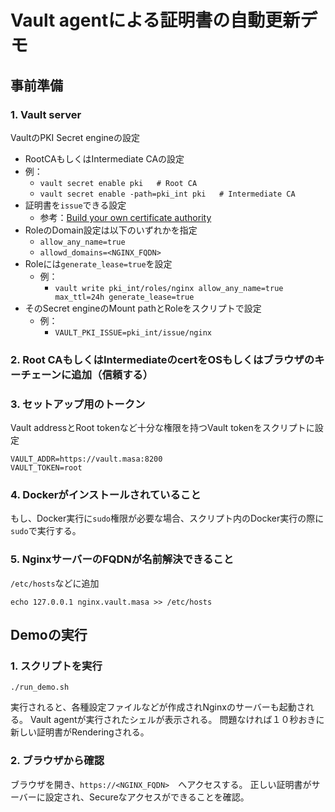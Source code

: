 # Vault agentによる証明書の自動更新デモ

## 事前準備

### 1. Vault server

VaultのPKI Secret engineの設定
- RootCAもしくはIntermediate CAの設定
- 例：
	- `vault secret enable pki   # Root CA`
	- `vault secret enable -path=pki_int pki   # Intermediate CA`
- 証明書を`issue`できる設定
	- 参考：[Build your own certificate authority](https://learn.hashicorp.com/vault/secrets-management/sm-pki-engine)
- RoleのDomain設定は以下のいずれかを指定
	- `allow_any_name=true`
	- `allowd_domains=<NGINX_FQDN>`
- Roleには`generate_lease=true`を設定
	- 例：
		- `vault write pki_int/roles/nginx allow_any_name=true max_ttl=24h generate_lease=true`
- そのSecret engineのMount pathとRoleをスクリプトで設定
	- 例：
		- `VAULT_PKI_ISSUE=pki_int/issue/nginx`

### 2. Root CAもしくはIntermediateのcertをOSもしくはブラウザのキーチェーンに追加（信頼する）


### 3.  セットアップ用のトークン

Vault addressとRoot tokenなど十分な権限を持つVault tokenをスクリプトに設定

```shell
VAULT_ADDR=https://vault.masa:8200
VAULT_TOKEN=root
```

### 4. Dockerがインストールされていること

もし、Docker実行に`sudo`権限が必要な場合、スクリプト内のDocker実行の際に`sudo`で実行する。

### 5. NginxサーバーのFQDNが名前解決できること

`/etc/hosts`などに追加
```
echo 127.0.0.1 nginx.vault.masa >> /etc/hosts
```

## Demoの実行

### 1. スクリプトを実行

```
./run_demo.sh
```

実行されると、各種設定ファイルなどが作成されNginxのサーバーも起動される。
Vault agentが実行されたシェルが表示される。
問題なければ１０秒おきに新しい証明書がRenderingされる。

### 2. ブラウザから確認

ブラウザを開き、`https://<NGINX_FQDN>`　へアクセスする。
正しい証明書がサーバーに設定され、Secureなアクセスができることを確認。





